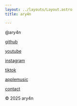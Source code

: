 ```yaml
---
layout: ../layouts/Layout.astro
title: ary4n

---
```

<!-- Markdown Preview - https://dillinger.io/ -->
@ary4n


[github](https://github.com/ar4yn)

[youtube](https://www.youtube.com/@ar4yn)

[instagram](https://www.instagram.com/ar4yn_/)

[tiktok](https://www.tiktok.com/@24h0m)

[applemusic](https://music.apple.com/profile/mzj)

[contact](/contact)

© 2025 ary4n
